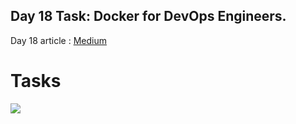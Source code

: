 ## Day 18 Task: Docker for DevOps Engineers.

Day 18 article : [Medium]()

# Tasks

![](/2023/day17/Screenshots/.png)
